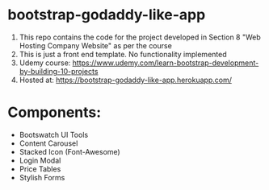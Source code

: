 # bootstrap-godaddy-like-app

1. This repo contains the code for the project developed in Section 8 "Web Hosting Company Website" as per the course
2. This is just a front end template. No functionality implemented
3. Udemy course: https://www.udemy.com/learn-bootstrap-development-by-building-10-projects
4. Hosted at: https://bootstrap-godaddy-like-app.herokuapp.com/

# Components:
* Bootswatch UI Tools
* Content Carousel
* Stacked Icon (Font-Awesome)
* Login Modal
* Price Tables
* Stylish Forms
